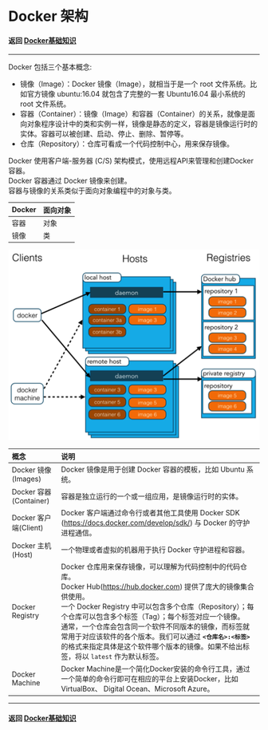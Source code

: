 # Docker 架构
#### 返回 [Docker基础知识](../Docker基础知识.md) 

---

Docker 包括三个基本概念:  
- 镜像（Image）：Docker 镜像（Image），就相当于是一个 root 文件系统。比如官方镜像 ubuntu:16.04 就包含了完整的一套 Ubuntu16.04 最小系统的 root 文件系统。
- 容器（Container）：镜像（Image）和容器（Container）的关系，就像是面向对象程序设计中的类和实例一样，镜像是静态的定义，容器是镜像运行时的实体。容器可以被创建、启动、停止、删除、暂停等。
- 仓库（Repository）：仓库可看成一个代码控制中心，用来保存镜像。

Docker 使用客户端-服务器 (C/S) 架构模式，使用远程API来管理和创建Docker容器。  
Docker 容器通过 Docker 镜像来创建。  
容器与镜像的关系类似于面向对象编程中的对象与类。

|Docker|	面向对象|
|---|---|
|容器|对象|
|镜像|类|

![Docker 架构图](./images/docker架构图.png)

|概念	|说明|
|:---|:---|
|Docker 镜像(Images)|Docker 镜像是用于创建 Docker 容器的模板，比如 Ubuntu 系统。|
|Docker 容器(Container)|容器是独立运行的一个或一组应用，是镜像运行时的实体。|
|Docker 客户端(Client)|Docker 客户端通过命令行或者其他工具使用 Docker SDK (https://docs.docker.com/develop/sdk/) 与 Docker 的守护进程通信。|
|Docker 主机(Host)|一个物理或者虚拟的机器用于执行 Docker 守护进程和容器。|
|Docker Registry| Docker 仓库用来保存镜像，可以理解为代码控制中的代码仓库。 <br> Docker Hub(https://hub.docker.com) 提供了庞大的镜像集合供使用。 <br>  一个 Docker Registry 中可以包含多个仓库（Repository）；每个仓库可以包含多个标签（Tag）；每个标签对应一个镜像。 <br> 通常，一个仓库会包含同一个软件不同版本的镜像，而标签就常用于对应该软件的各个版本。我们可以通过 **`<仓库名>:<标签>`** 的格式来指定具体是这个软件哪个版本的镜像。如果不给出标签，将以 `latest` 作为默认标签。|
|Docker Machine|Docker Machine是一个简化Docker安装的命令行工具，通过一个简单的命令行即可在相应的平台上安装Docker，比如VirtualBox、 Digital Ocean、Microsoft Azure。|


---

#### 返回 [Docker基础知识](../Docker基础知识.md) 